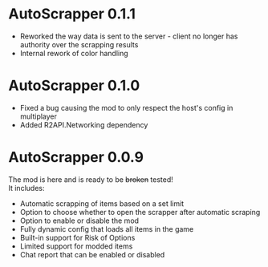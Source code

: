 # AutoScrapper 0.1.1
- Reworked the way data is sent to the server - client no longer has authority over the scrapping results
- Internal rework of color handling

# AutoScrapper 0.1.0
- Fixed a bug causing the mod to only respect the host's config in multiplayer
- Added R2API.Networking dependency

# AutoScrapper 0.0.9
The mod is here and is ready to be ~~broken~~ tested!  
It includes:
- Automatic scrapping of items based on a set limit
- Option to choose whether to open the scrapper after automatic scraping
- Option to enable or disable the mod
- Fully dynamic config that loads all items in the game
- Built-in support for Risk of Options
- Limited support for modded items
- Chat report that can be enabled or disabled